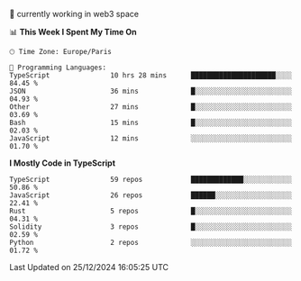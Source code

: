 🔭 currently working in web3 space

<!--START_SECTION:waka-->
📊 **This Week I Spent My Time On** 

```text
🕑︎ Time Zone: Europe/Paris

💬 Programming Languages: 
TypeScript               10 hrs 28 mins      █████████████████████░░░░   84.45 % 
JSON                     36 mins             █░░░░░░░░░░░░░░░░░░░░░░░░   04.93 % 
Other                    27 mins             █░░░░░░░░░░░░░░░░░░░░░░░░   03.69 % 
Bash                     15 mins             █░░░░░░░░░░░░░░░░░░░░░░░░   02.03 % 
JavaScript               12 mins             ░░░░░░░░░░░░░░░░░░░░░░░░░   01.70 % 
```

**I Mostly Code in TypeScript** 

```text
TypeScript               59 repos            █████████████░░░░░░░░░░░░   50.86 % 
JavaScript               26 repos            ██████░░░░░░░░░░░░░░░░░░░   22.41 % 
Rust                     5 repos             █░░░░░░░░░░░░░░░░░░░░░░░░   04.31 % 
Solidity                 3 repos             █░░░░░░░░░░░░░░░░░░░░░░░░   02.59 % 
Python                   2 repos             ░░░░░░░░░░░░░░░░░░░░░░░░░   01.72 % 
```




 Last Updated on 25/12/2024 16:05:25 UTC
<!--END_SECTION:waka-->
